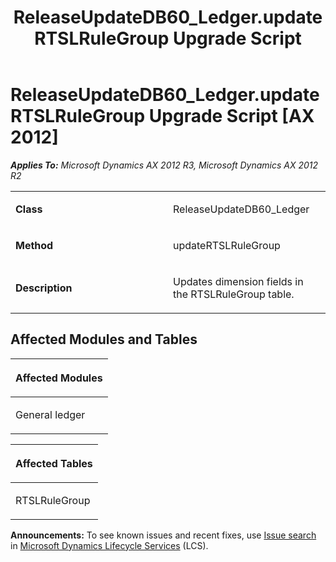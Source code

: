 ﻿---
title: ReleaseUpdateDB60_Ledger.updateRTSLRuleGroup Upgrade Script
TOCTitle: ReleaseUpdateDB60_Ledger.updateRTSLRuleGroup Upgrade Script
ms:assetid: 730d8488-f46d-4b6e-4cfd-2d906f75bfb4
ms:mtpsurl: https://msdn.microsoft.com/en-us/library/JJ685835(v=AX.60)
ms:contentKeyID: 49709036
ms.date: 05/18/2015
mtps_version: v=AX.60
---

# ReleaseUpdateDB60\_Ledger.updateRTSLRuleGroup Upgrade Script [AX 2012]


_**Applies To:** Microsoft Dynamics AX 2012 R3, Microsoft Dynamics AX 2012 R2_

<table>
<colgroup>
<col style="width: 50%" />
<col style="width: 50%" />
</colgroup>
<tbody>
<tr class="odd">
<td><p><strong>Class</strong></p></td>
<td><p>ReleaseUpdateDB60_Ledger</p></td>
</tr>
<tr class="even">
<td><p><strong>Method</strong></p></td>
<td><p>updateRTSLRuleGroup</p></td>
</tr>
<tr class="odd">
<td><p><strong>Description</strong></p></td>
<td><p>Updates dimension fields in the RTSLRuleGroup table.</p></td>
</tr>
</tbody>
</table>


## Affected Modules and Tables

<table>
<colgroup>
<col style="width: 100%" />
</colgroup>
<thead>
<tr class="header">
<th><p>Affected Modules</p></th>
</tr>
</thead>
<tbody>
<tr class="odd">
<td><p>General ledger</p></td>
</tr>
</tbody>
</table>


<table>
<colgroup>
<col style="width: 100%" />
</colgroup>
<thead>
<tr class="header">
<th><p>Affected Tables</p></th>
</tr>
</thead>
<tbody>
<tr class="odd">
<td><p>RTSLRuleGroup</p></td>
</tr>
</tbody>
</table>

  
**Announcements:** To see known issues and recent fixes, use [Issue search](http://go.microsoft.com/fwlink/?linkid=389258) in [Microsoft Dynamics Lifecycle Services](http://go.microsoft.com/fwlink/?linkid=306505) (LCS).

